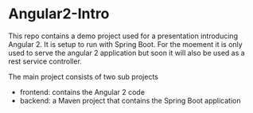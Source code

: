 # Angular2-Intro
This repo contains a demo project used for a presentation introducing Angular 2. It is setup to run with Spring Boot. For the moement it is only used to serve the angular 2 application but soon it will also be used as a rest service controller.

The main project consists of two sub projects
- frontend: contains the Angular 2 code   
- backend:  a Maven project that contains the Spring Boot application


